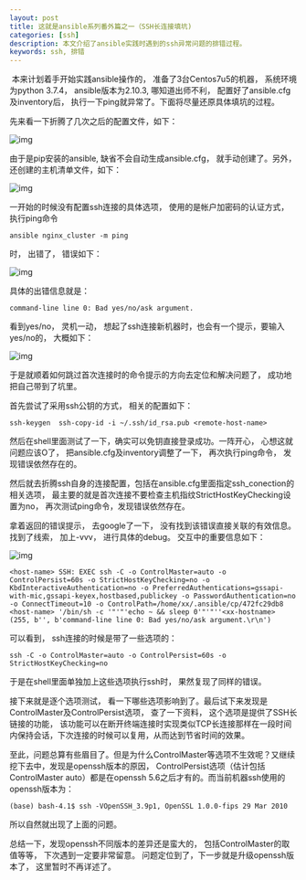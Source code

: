 ```yaml
---
layout: post
title: 这就是ansible系列番外篇之一（SSH长连接填坑)
categories: [ssh]
description: 本文介绍了ansible实践时遇到的ssh异常问题的排错过程。
keywords: ssh, 排错
---
```


​    本来计划着手开始实践ansible操作的， 准备了3台Centos7u5的机器， 系统环境为python 3.7.4， ansible版本为2.10.3,  哪知道出师不利， 配置好了ansible.cfg及inventory后， 执行一下ping就异常了。下面将尽量还原具体填坑的过程。

  先来看一下折腾了几次之后的配置文件，如下：

![img](https://mmbiz.qpic.cn/mmbiz_png/tzwqLkEsh8PO1GIE6n4AFPicPBtIYA0cmITDAakxYfIngLTCIxn9J8wicBWVZ6rURhEsa7MkV4EBQeDliaFmQyy4g/640?wx_fmt=png)

  由于是pip安装的ansible, 缺省不会自动生成ansible.cfg， 就手动创建了。另外， 还创建的主机清单文件，如下：

![img](https://mmbiz.qpic.cn/mmbiz_png/tzwqLkEsh8PO1GIE6n4AFPicPBtIYA0cmwHrhNibstXBZxkDAoM378uUxVmUJ6p3jyB7AOulz9kUI3fF86r3ehHQ/640?wx_fmt=png)

 一开始的时候没有配置ssh连接的具体选项， 使用的是帐户加密码的认证方式，   执行ping命令 

```
ansible nginx_cluster -m ping 
```

时， 出错了， 错误如下：

![img](https://mmbiz.qpic.cn/mmbiz_png/tzwqLkEsh8PO1GIE6n4AFPicPBtIYA0cmhknQmlZVL828B9WYUzsdyUia77dW0TcvzQF1NEVhfVHBl34ZRoGAtCA/640?wx_fmt=png)

具体的出错信息就是： 

```
command-line line 0: Bad yes/no/ask argument.
```

看到yes/no， 灵机一动， 想起了ssh连接新机器时，也会有一个提示，要输入yes/no的， 大概如下：

![img](https://mmbiz.qpic.cn/mmbiz_png/tzwqLkEsh8PO1GIE6n4AFPicPBtIYA0cmVicjeTsHjoIwgUIgg4B0M51nlfoGhhLTqZTbsibeqHH19YvpicAObHlLA/640?wx_fmt=png)

于是就顺着如何跳过首次连接时的命令提示的方向去定位和解决问题了， 成功地把自己带到了坑里。

  首先尝试了采用ssh公钥的方式， 相关的配置如下：

```
ssh-keygen  ssh-copy-id -i ~/.ssh/id_rsa.pub <remote-host-name>
```

  然后在shell里面测试了一下，确实可以免钥直接登录成功。一阵开心， 心想这就问题应该O了， 把ansible.cfg及inventory调整了一下， 再次执行ping命令， 发现错误依然存在的。

  然后就去折腾ssh自身的连接配置，包括在ansible.cfg里面指定ssh_conection的相关选项， 最主要的就是首次连接不要检查主机指纹StrictHostKeyChecking设置为no， 再次测试ping命令，发现错误依然存在。

  拿着返回的错误提示， 去google了一下， 没有找到该错误直接关联的有效信息。找到了线索， 加上-vvv， 进行具体的debug。 交互中的重要信息如下：

![img](https://mmbiz.qpic.cn/mmbiz_png/tzwqLkEsh8PO1GIE6n4AFPicPBtIYA0cmdWrgDu4JNZOI9ug5dv9eDZWFJenY1xrneibuM4EOpog3fEwdbYnKFOA/640?wx_fmt=png)

```
<host-name> SSH: EXEC ssh -C -o ControlMaster=auto -o ControlPersist=60s -o StrictHostKeyChecking=no -o KbdInteractiveAuthentication=no -o PreferredAuthentications=gssapi-with-mic,gssapi-keyex,hostbased,publickey -o PasswordAuthentication=no -o ConnectTimeout=10 -o ControlPath=/home/xx/.ansible/cp/472fc29db8 <host-name> '/bin/sh -c '"'"'echo ~ && sleep 0'"'"''<xx-hostname> (255, b'', b'command-line line 0: Bad yes/no/ask argument.\r\n')
```

可以看到， ssh连接的时候是带了一些选项的： 

```
ssh -C -o ControlMaster=auto -o ControlPersist=60s -o StrictHostKeyChecking=no
```

于是在shell里面单独加上这些选项执行ssh时， 果然复现了同样的错误。

  接下来就是逐个选项测试， 看一下哪些选项影响到了。最后试下来发现是ControlMaster及ControlPersist选项， 查了一下资料， 这个选项是提供了SSH长链接的功能， 该功能可以在断开终端连接时实现类似TCP长连接那样在一段时间内保持会话，下次连接的时候可以复用，从而达到节省时间的效果。

  至此，问题总算有些眉目了。但是为什么ControlMaster等选项不生效呢？又继续挖下去中，发现是openssh版本的原因， ControlPersist选项（估计包括ControlMaster auto）都是在openssh 5.6之后才有的。而当前机器ssh使用的openssh版本为：

```
(base) bash-4.1$ ssh -VOpenSSH_3.9p1, OpenSSL 1.0.0-fips 29 Mar 2010
```

  所以自然就出现了上面的问题。 

  总结一下，发现openssh不同版本的差异还是蛮大的， 包括ControlMaster的取值等等， 下次遇到一定要非常留意。 问题定位到了，下一步就是升级openssh版本了， 这里暂时不再详述了。